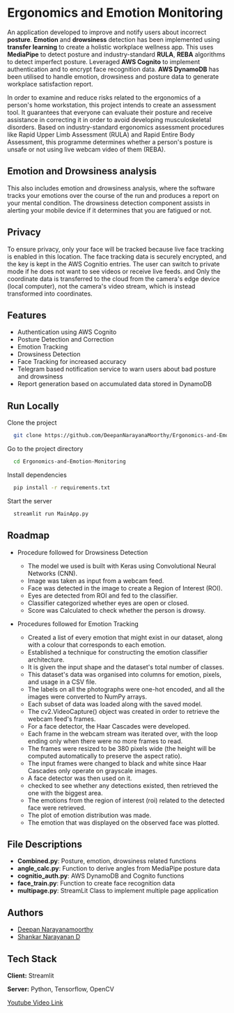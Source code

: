 # Ergonomics and Emotion Monitoring

An application developed to improve and notify users about incorrect **posture**. **Emotion** and **drowsiness** detection has been implemented using **transfer learning** to create a holistic workplace wellness app. This uses **MediaPipe** to detect posture and industry-standard **RULA**, **REBA** algorithms to detect imperfect posture. Leveraged **AWS Cognito** to implement authentication and to encrypt face recognition data. **AWS DynamoDB** has been utilised to handle emotion, drowsiness and posture data to generate workplace satisfaction report.

In order to examine and reduce risks related to the ergonomics of a person's home workstation, this project intends to create an assessment tool. It guarantees that everyone can evaluate their posture and receive assistance in correcting it in order to avoid developing musculoskeletal disorders. Based on industry-standard ergonomics assessment procedures like Rapid Upper Limb Assessment (RULA) and Rapid Entire Body Assessment, this programme determines whether a person's posture is unsafe or not using live webcam video of them (REBA).

## Emotion and Drowsiness analysis

This also includes emotion and drowsiness analysis, where the software tracks your emotions over the course of the run and produces a report on your mental condition. The drowsiness detection component assists in alerting your mobile device if it determines that you are fatigued or not.

## Privacy

To ensure privacy, only your face will be tracked because live face tracking is enabled in this location. The face tracking data is securely encrypted, and the key is kept in the AWS Cognitio entries. The user can switch to private mode if he does not want to see videos or receive live feeds. and Only the coordinate data is transferred to the cloud from the camera's edge device (local computer), not the camera's video stream, which is instead transformed into coordinates. 

## Features

- Authentication using AWS Cognito
- Posture Detection and Correction
- Emotion Tracking
- Drowsiness Detection
- Face Tracking for increased accuracy
- Telegram based notification service to warn users about bad posture and drowsiness
- Report generation based on accumulated data stored in DynamoDB


## Run Locally

Clone the project

```bash
  git clone https://github.com/DeepanNarayanaMoorthy/Ergonomics-and-Emotion-Monitoring.git
```

Go to the project directory

```bash
  cd Ergonomics-and-Emotion-Monitoring
```

Install dependencies

```bash
  pip install -r requirements.txt
```

Start the server

```bash
  streamlit run MainApp.py
```


## Roadmap

- Procedure followed for Drowsiness Detection
    - The model we used is built with Keras using Convolutional Neural Networks (CNN).
    - Image was taken as input from a webcam feed.
    - Face was detected in the image to create a Region of Interest (ROI).
    - Eyes are detected from ROI and fed to the classifier.
    - Classifier categorized whether eyes are open or closed.
    - Score was Calculated to check whether the person is drowsy.

- Procedures followed for Emotion Tracking
    - Created a list of every emotion that might exist in our dataset, along with a colour that corresponds to each emotion.
    - Established a technique for constructing the emotion classifier architecture.
    - It is given the input shape and the dataset's total number of classes.
    - This dataset's data was organised into columns for emotion, pixels, and usage in a CSV file.
    - The labels on all the photographs were one-hot encoded, and all the images were converted to NumPy arrays.
    - Each subset of data was loaded along with the saved model.
    - The cv2.VideoCapture() object was created in order to retrieve the webcam feed's frames.
    - For a face detector, the Haar Cascades were developed.
    - Each frame in the webcam stream was iterated over, with the loop ending only when there were no more frames to read.
    - The frames were resized to be 380 pixels wide (the height will be computed automatically to preserve the aspect ratio).
    - The input frames were changed to black and white since Haar Cascades only operate on grayscale images.
    - A face detector was then used on it.
    - checked to see whether any detections existed, then retrieved the one with the biggest area.
    - The emotions from the region of interest (roi) related to the detected face were retrieved.
    - The plot of emotion distribution was made.
    - The emotion that was displayed on the observed face was plotted.

## File Descriptions
- **Combined.py**: Posture, emotion, drowsiness related functions
- **angle_calc.py**: Function to derive angles from MediaPipe posture data
- **cognitio_auth.py**: AWS DynamoDB and Cognito functions
- **face_train.py**: Function to create face recognition data
- **multipage.py**: StreamLit Class to implement multiple page application

## Authors

- [Deepan Narayanamoorthy](https://github.com/DeepanNarayanaMoorthy)
- [Shankar Narayanan D](https://github.com/dshankar4)

## Tech Stack

**Client:** Streamlit

**Server:** Python, Tensorflow, OpenCV

[Youtube Video Link](https://youtu.be/XdOY6CEzLEY)
